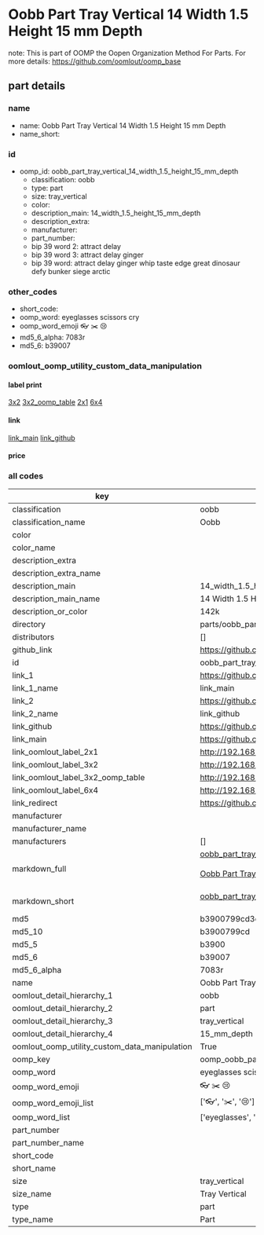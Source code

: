 # Oobb Part Tray Vertical 14 Width 1.5 Height 15 mm Depth  

note: This is part of OOMP the Oopen Organization Method For Parts. For more details: https://github.com/oomlout/oomp_base

##  part details
  







### name
* name: Oobb Part Tray Vertical 14 Width 1.5 Height 15 mm Depth
* name_short: 
### id
* oomp_id: oobb_part_tray_vertical_14_width_1.5_height_15_mm_depth
  * classification: oobb
  * type: part
  * size: tray_vertical
  * color: 
  * description_main: 14_width_1.5_height_15_mm_depth
  * description_extra: 
  * manufacturer: 
  * part_number: 
  * bip 39 word 2: attract delay
  * bip 39 word 3: attract delay ginger
  * bip 39 word: attract delay ginger whip taste edge great dinosaur defy bunker siege arctic

### other_codes
* short_code: 
* oomp_word: eyeglasses scissors cry
* oomp_word_emoji :eyeglasses: :scissors: :cry:
* md5_6_alpha: 7083r
* md5_6: b39007






### oomlout_oomp_utility_custom_data_manipulation
#### label print
[3x2](http://192.168.1.245:1112/?label=oomp%207083r)
[3x2_oomp_table](http://192.168.1.108:1112/?label=oomp%207083r)
[2x1](http://192.168.1.242:1112/?label=oomp%207083r)
[6x4](http://192.168.1.55:1112/?label=oomp%207083r)    

#### link

[link_main](https://github.com/oomlout/oomlout_oomp_version_1_messy/tree/main/parts/oobb_part_tray_vertical_14_width_1.5_height_15_mm_depth) [link_github](https://github.com/oomlout/oomlout_oomp_version_1_messy/tree/main/parts/oobb_part_tray_vertical_14_width_1.5_height_15_mm_depth)                             

#### price







### all codes 
| key | value |  
| --- | --- |  
| classification | oobb |  
| classification_name | Oobb |  
| color |  |  
| color_name |  |  
| description_extra |  |  
| description_extra_name |  |  
| description_main | 14_width_1.5_height_15_mm_depth |  
| description_main_name | 14 Width 1.5 Height 15 mm Depth |  
| description_or_color | 142k |  
| directory | parts/oobb_part_tray_vertical_14_width_1.5_height_15_mm_depth |  
| distributors | [] |  
| github_link | https://github.com/oomlout/oomlout_oomp_part_src/tree/main/parts/oobb_part_tray_vertical_14_width_1.5_height_15_mm_depth |  
| id | oobb_part_tray_vertical_14_width_1.5_height_15_mm_depth |  
| link_1 | https://github.com/oomlout/oomlout_oomp_version_1_messy/tree/main/parts/oobb_part_tray_vertical_14_width_1.5_height_15_mm_depth |  
| link_1_name | link_main |  
| link_2 | https://github.com/oomlout/oomlout_oomp_version_1_messy/tree/main/parts/oobb_part_tray_vertical_14_width_1.5_height_15_mm_depth |  
| link_2_name | link_github |  
| link_github | https://github.com/oomlout/oomlout_oomp_version_1_messy/tree/main/parts/oobb_part_tray_vertical_14_width_1.5_height_15_mm_depth |  
| link_main | https://github.com/oomlout/oomlout_oomp_version_1_messy/tree/main/parts/oobb_part_tray_vertical_14_width_1.5_height_15_mm_depth |  
| link_oomlout_label_2x1 | http://192.168.1.242:1112/?label=oomp%207083r |  
| link_oomlout_label_3x2 | http://192.168.1.245:1112/?label=oomp%207083r |  
| link_oomlout_label_3x2_oomp_table | http://192.168.1.108:1112/?label=oomp%207083r |  
| link_oomlout_label_6x4 | http://192.168.1.55:1112/?label=oomp%207083r |  
| link_redirect | https://github.com/oomlout/oomlout_oomp_version_1_messy/tree/main/parts/oobb_part_tray_vertical_14_width_1.5_height_15_mm_depth |  
| manufacturer |  |  
| manufacturer_name |  |  
| manufacturers | [] |  
| markdown_full | [oobb_part_tray_vertical_14_width_1.5_height_15_mm_depth](none)<br>[](none)<br>[Oobb Part Tray Vertical 14 Width 1.5 Height 15 Mm Depth](none)<br><br> |  
| markdown_short | [oobb_part_tray_vertical_14_width_1.5_height_15_mm_depth](none)<br><br> |  
| md5 | b3900799cd3e6cc5196f1fa6c40e7876 |  
| md5_10 | b3900799cd |  
| md5_5 | b3900 |  
| md5_6 | b39007 |  
| md5_6_alpha | 7083r |  
| name | Oobb Part Tray Vertical 14 Width 1.5 Height 15 mm Depth |  
| oomlout_detail_hierarchy_1 | oobb |  
| oomlout_detail_hierarchy_2 | part |  
| oomlout_detail_hierarchy_3 | tray_vertical |  
| oomlout_detail_hierarchy_4 | 15_mm_depth |  
| oomlout_oomp_utility_custom_data_manipulation | True |  
| oomp_key | oomp_oobb_part_tray_vertical_14_width_1.5_height_15_mm_depth |  
| oomp_word | eyeglasses scissors cry |  
| oomp_word_emoji | :eyeglasses: :scissors: :cry: |  
| oomp_word_emoji_list | [':eyeglasses:', ':scissors:', ':cry:'] |  
| oomp_word_list | ['eyeglasses', 'scissors', 'cry'] |  
| part_number |  |  
| part_number_name |  |  
| short_code |  |  
| short_name |  |  
| size | tray_vertical |  
| size_name | Tray Vertical |  
| type | part |  
| type_name | Part |  
